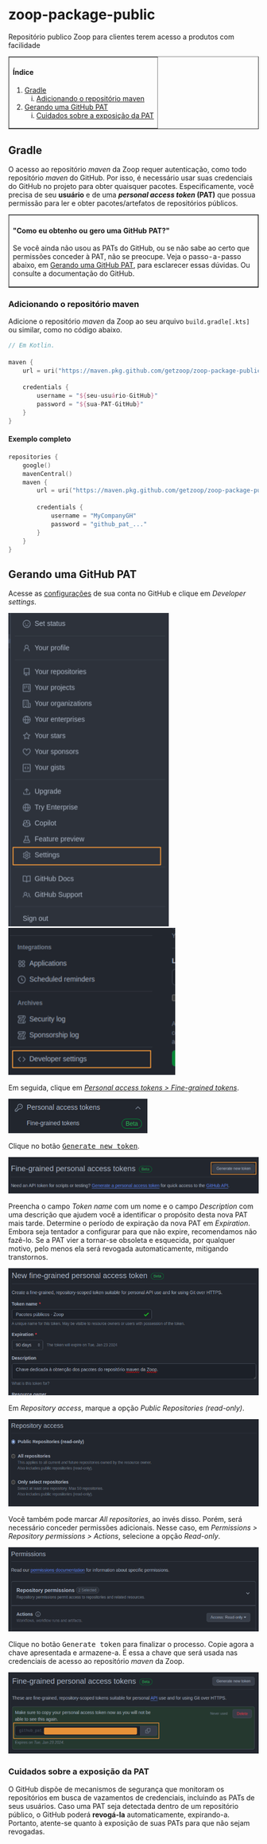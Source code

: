 # zoop-package-public

Repositório publico Zoop para clientes terem acesso a produtos com facilidade

<table border="1px">
  <tr>
    <td>
        <h4>Índice</h4>
        <ol type="1">
            <li>
                <a href="#gradle">Gradle</a>
                <ol type="i">
                    <li><a href="#adicionando-o-repositório-maven">Adicionando o repositório maven</a></li>
                </ol>
            </li>
            <li>
                <a href="#gerando-uma-github-pat">Gerando uma GitHub PAT</a>
                <ol type="i">
                    <li><a href="#cuidados-sobre-a-exposição-da-pat">Cuidados sobre a exposição da PAT</a></li>
                </ol>
            </li>
        </ol>
    </td>
  </tr>
</table>

## Gradle

O acesso ao repositório _maven_ da Zoop requer autenticação, como todo repositório _maven_ do GitHub. Por isso, é necessário usar suas credenciais do GitHub no projeto para obter quaisquer pacotes. Especificamente, você precisa de seu **usuário** e de uma **_personal access token_ (PAT)** que possua permissão para ler e obter pacotes/artefatos de repositórios públicos.

<table border="1px" width="100%">
  <tr>
    <td>
<h4>"Como eu obtenho ou gero uma GitHub PAT?"</h4>
<p>Se você ainda não usou as PATs do GitHub, ou se não sabe ao certo que permissões conceder à PAT, não se preocupe. Veja o passo-a-passo abaixo, em <a href="#gerando-uma-github-pat">Gerando uma GitHub PAT</a>, para esclarecer essas dúvidas. Ou consulte a documentação do GitHub.</p>
    </td>
  </tr>
</table>

### Adicionando o repositório maven

Adicione o repositório _maven_ da Zoop ao seu arquivo `build.gradle[.kts]` ou similar, como no código abaixo.

```kt
// Em Kotlin.

maven {
    url = uri("https://maven.pkg.github.com/getzoop/zoop-package-public")

    credentials {
        username = "${seu-usuário-GitHub}"
        password = "${sua-PAT-GitHub}"
    }
}
```

#### Exemplo completo

```kt
repositories {
    google()
    mavenCentral()
    maven {
        url = uri("https://maven.pkg.github.com/getzoop/zoop-package-public")

        credentials {
            username = "MyCompanyGH"
            password = "github_pat_..."
        }
    }
}
```

## Gerando uma GitHub PAT

Acesse as [configurações](https://github.com/settings) de sua conta no GitHub e clique em _Developer settings_.

![Selecione a opção _Settings_](doc/img/fg-pat_01_settings.png)
![Selecione a opção _Developer settings_](doc/img/fg-pat_02_developer-settings.png)

Em seguida, clique em [_Personal access tokens > Fine-grained tokens_](https://github.com/settings/tokens?type=beta).

![Selecione _Personal access tokens > Fine-grained tokens_](doc/img/fg-pat_03_fined-grained-token.png)

Clique no botão <kbd>[Generate new token](https://github.com/settings/personal-access-tokens/new)</kbd>.

![Clique em _Generate new token_](doc/img/fg-pat_04_start-new-token.png)

Preencha o campo _Token name_ com um nome e o campo _Description_ com uma descrição que ajudem você a identificar o propósito desta nova PAT mais tarde. Determine o período de expiração da nova PAT em _Expiration_. Embora seja tentador a configurar para que não expire, recomendamos não fazê-lo. Se a PAT vier a tornar-se obsoleta e esquecida, por qualquer motivo, pelo menos ela será revogada automaticamente, mitigando transtornos.

![Preencha as configurações da PAT](doc/img/fg-pat_05_input-info.png)

Em _Repository access_, marque a opção _Public Repositories (read-only)_.

![Marque a opção _Public Repositories (read-only)_](doc/img/fg-pat_06_repo-permission-public-only.png)

Você também pode marcar _All repositories_, ao invés disso. Porém, será necessário conceder permissões adicionais. Nesse caso, em _Permissions > Repository permissions > Actions_, selecione a opção _Read-only_.

![Selecione _Read-only_ em _Permissions > Repository permissions > Actions_](doc/img/fg-pat_07_additional-permissions.png)

Clique no botão <kbd>Generate token</kbd> para finalizar o processo. Copie agora a chave apresentada e armazene-a. É essa a chave que será usada nas credenciais de acesso ao repositório _maven_ da Zoop.

![Copie a chave da nova PAT](doc/img/fg-pat_08_copy-new-token.png)

### Cuidados sobre a exposição da PAT

O GitHub dispõe de mecanismos de segurança que monitoram os repositórios em busca de vazamentos de credenciais, incluindo as PATs de seus usuários. Caso uma PAT seja detectada dentro de um repositório público, o GitHub poderá **revogá-la** automaticamente, expirando-a. Portanto, atente-se quanto à exposição de suas PATs para que não sejam revogadas.
